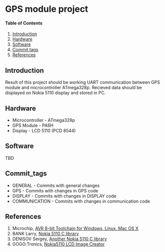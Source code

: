 
# GPS module project

#### Table of Contents

1. [Introduction](#introduction)
2. [Hardware](#hardware)
3. [Software](#software)
4. [Commit tags](#Commit_tags)
5. [References](#references)


## Introduction

Result of this project should be working UART communication between GPS module and microcontroller ATmega328p. 
Recieved data should be displayed on Nokia 5110 display and stored in PC.


## Hardware

- Microcontroller - ATmega328p
- GPS Module - PA6H
- Display - LCD 5110 (PCD 8544)

## Software

TBD

## Commit_tags

- GENERAL - Commits with general changes 
- GPS - Commits with changes in GPS code
- DISPLAY - Commits with changes in DISPLAY code
- COMMUNICATION - Commits with changes in communication code

## References

1. Microchip, [AVR 8-bit Toolchain for Windows, Linux, Mac OS X](https://www.microchip.com/mplab/avr-support/avr-and-arm-toolchains-c-compilers)
2. BANK Larry, [Nokia 5110 C library](https://github.com/bitbank2/nokia5110)
3. DENISOV Sergey, [Another Nokia 5110 C library](https://github.com/LittleBuster/avr-nokia5110)
4. GOGO:Tronics, [Nokia5110 LCD Image Creator](https://sparks.gogo.co.nz/pcd8554-bmp.html)
